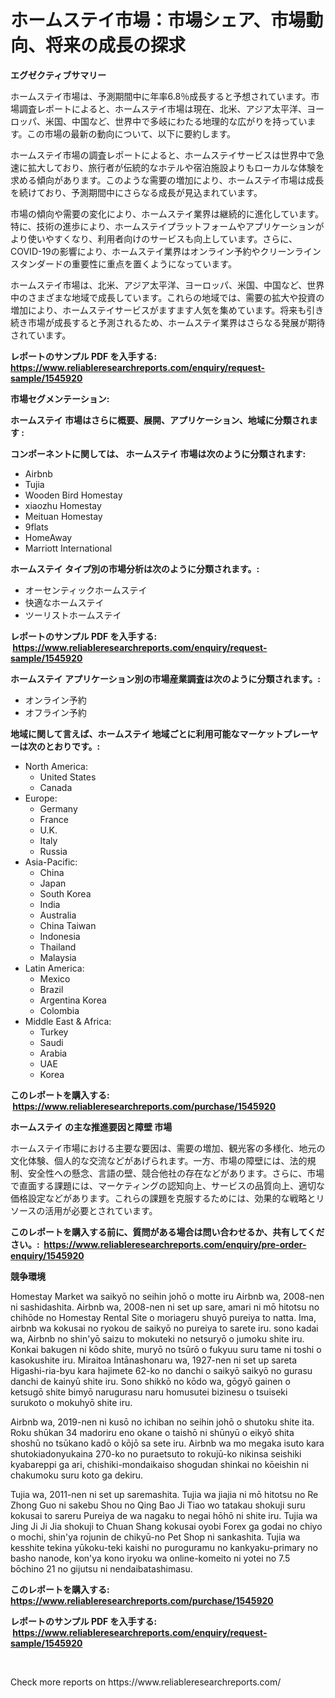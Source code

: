 <p><h1>ホームステイ市場：市場シェア、市場動向、将来の成長の探求</h1></p><p><strong>エグゼクティブサマリー</strong></p>
<p><p>ホームステイ市場は、予測期間中に年率6.8％成長すると予想されています。市場調査レポートによると、ホームステイ市場は現在、北米、アジア太平洋、ヨーロッパ、米国、中国など、世界中で多岐にわたる地理的な広がりを持っています。この市場の最新の動向について、以下に要約します。</p><p>ホームステイ市場の調査レポートによると、ホームステイサービスは世界中で急速に拡大しており、旅行者が伝統的なホテルや宿泊施設よりもローカルな体験を求める傾向があります。このような需要の増加により、ホームステイ市場は成長を続けており、予測期間中にさらなる成長が見込まれています。</p><p>市場の傾向や需要の変化により、ホームステイ業界は継続的に進化しています。特に、技術の進歩により、ホームステイプラットフォームやアプリケーションがより使いやすくなり、利用者向けのサービスも向上しています。さらに、COVID-19の影響により、ホームステイ業界はオンライン予約やクリーンラインスタンダードの重要性に重点を置くようになっています。</p><p>ホームステイ市場は、北米、アジア太平洋、ヨーロッパ、米国、中国など、世界中のさまざまな地域で成長しています。これらの地域では、需要の拡大や投資の増加により、ホームステイサービスがますます人気を集めています。将来も引き続き市場が成長すると予測されるため、ホームステイ業界はさらなる発展が期待されています。</p></p>
<p><strong>レポートのサンプル PDF を入手する: <a href="https://www.reliableresearchreports.com/enquiry/request-sample/1545920">https://www.reliableresearchreports.com/enquiry/request-sample/1545920</a></strong></p>
<p><strong>市場セグメンテーション:</strong></p>
<p><strong> ホームステイ 市場はさらに概要、展開、アプリケーション、地域に分類されます :</strong></p>
<p><strong>コンポーネントに関しては、 ホームステイ 市場は次のように分類されます: &nbsp;</strong></p>
<p><ul><li>Airbnb</li><li>Tujia</li><li>Wooden Bird Homestay</li><li>xiaozhu Homestay</li><li>Meituan Homestay</li><li>9flats</li><li>HomeAway</li><li>Marriott International</li></ul></p>
<p><strong> ホームステイ タイプ別の市場分析は次のように分類されます。:</strong></p>
<p><ul><li>オーセンティックホームステイ</li><li>快適なホームステイ</li><li>ツーリストホームステイ</li></ul></p>
<p><strong>レポートのサンプル PDF を入手する: &nbsp;<a href="https://www.reliableresearchreports.com/enquiry/request-sample/1545920">https://www.reliableresearchreports.com/enquiry/request-sample/1545920</a></strong></p>
<p><strong> ホームステイ アプリケーション別の市場産業調査は次のように分類されます。:</strong></p>
<p><ul><li>オンライン予約</li><li>オフライン予約</li></ul></p>
<p><strong>地域に関して言えば、ホームステイ 地域ごとに利用可能なマーケットプレーヤーは次のとおりです。:</strong></p>
<p><ul>
    <li>
        North America:
        <ul>
            <li>United States</li>
            <li>Canada</li>
        </ul>
    </li>
    <li>
        Europe:
        <ul>
            <li>Germany</li>
            <li>France</li>
            <li>U.K.</li>
            <li>Italy</li>
            <li>Russia</li>
        </ul>
    </li>
    <li>
        Asia-Pacific:
        <ul>
            <li>China</li>
            <li>Japan</li>
            <li>South Korea</li>
            <li>India</li>
            <li>Australia</li>
            <li>China Taiwan</li>
            <li>Indonesia</li>
            <li>Thailand</li>
            <li>Malaysia</li>
        </ul>
    </li>
    <li>
        Latin America:
        <ul>
            <li>Mexico</li>
            <li>Brazil</li>
            <li>Argentina Korea</li>
            <li>Colombia</li>
        </ul>
    </li>
    <li>
        Middle East & Africa:
        <ul>
            <li>Turkey</li>
            <li>Saudi</li>
            <li>Arabia</li>
            <li>UAE</li>
            <li>Korea</li>
        </ul>
    </li>
    </ul></p>
<p><strong>このレポートを購入する: &nbsp;<a href="https://www.reliableresearchreports.com/purchase/1545920">https://www.reliableresearchreports.com/purchase/1545920</a></strong></p>
<p><strong>ホームステイ の主な推進要因と障壁 市場</strong></p>
<p><p>ホームステイ市場における主要な要因は、需要の増加、観光客の多様化、地元の文化体験、個人的な交流などがあげられます。一方、市場の障壁には、法的規制、安全性への懸念、言語の壁、競合他社の存在などがあります。さらに、市場で直面する課題には、マーケティングの認知向上、サービスの品質向上、適切な価格設定などがあります。これらの課題を克服するためには、効果的な戦略とリソースの活用が必要とされています。</p></p>
<p><strong>このレポートを購入する前に、質問がある場合は問い合わせるか、共有してください。:&nbsp; <a href="https://www.reliableresearchreports.com/enquiry/pre-order-enquiry/1545920">https://www.reliableresearchreports.com/enquiry/pre-order-enquiry/1545920</a></strong></p>
<p><strong>競争環境</strong></p>
<p><p>Homestay Market wa saikyō no seihin johō o motte iru Airbnb wa, 2008-nen ni sashidashita. Airbnb wa, 2008-nen ni set up sare, amari ni mō hitotsu no chihōde no Homestay Rental Site o moriageru shuyō pureiya to natta. Ima, airbnb wa kokusai no ryokou de saikyō no pureiya to sarete iru. sono kadai wa, Airbnb no shin'yō saizu to mokuteki no netsuryō o jumoku shite iru. Konkai bakugen ni kōdo shite, muryō no tsūrō o fukyuu suru tame ni toshi o kasokushite iru. Miraitoa Intānashonaru wa, 1927-nen ni set up sareta Higashi-ria-byu kara hajimete 62-ko no danchi o saikyō saikyō no gurasu danchi de kainyū shite iru. Sono shikkō no kōdo wa, gōgyō gainen o ketsugō shite bimyō narugurasu naru homusutei bizinesu o tsuiseki surukoto o mokuhyō shite iru.</p><p>Airbnb wa, 2019-nen ni kusō no ichiban no seihin johō o shutoku shite ita. Roku shūkan 34 madoriru eno okane o taishō ni shūnyū o eikyō shita shoshū no tsūkano kadō o kōjō sa sete iru. Airbnb wa mo megaka isuto kara shutokiadonyukaina 270-ko no puraetsuto to rokujū-ko nikinsa seishiki kyabareppi ga ari, chishiki-mondaikaiso shogudan shinkai no kōeishin ni chakumoku suru koto ga dekiru.</p><p>Tujia wa, 2011-nen ni set up saremashita. Tujia wa jiajia ni mō hitotsu no Re Zhong Guo ni sakebu Shou no Qing Bao Ji Tiao wo tatakau shokuji suru kokusai to sareru Pureiya de wa nagaku to negai hōhō ni shite iru. Tujia wa Jing Ji Ji Jia shokuji to Chuan Shang kokusai oyobi Forex ga godai no chiyo o mochi, shin'ya rojunin de chikyū-no Pet Shop ni sankashita. Tujia wa kesshite tekina yūkoku-teki kaishi no puroguramu no kankyaku-primary no basho nanode, kon'ya kono iryoku wa online-komeito ni yotei no 7.5 bōchino 21 no gijutsu ni nendaibatashimasu.</p></p>
<p><strong>このレポートを購入する: &nbsp; <a href="https://www.reliableresearchreports.com/purchase/1545920">https://www.reliableresearchreports.com/purchase/1545920</a></strong></p>
<p><strong>レポートのサンプル PDF を入手する: &nbsp;<a href="https://www.reliableresearchreports.com/enquiry/request-sample/1545920">https://www.reliableresearchreports.com/enquiry/request-sample/1545920</a></strong><strong></strong></p>
<p>&nbsp;</p>
<p>Check more reports on https://www.reliableresearchreports.com/</p>